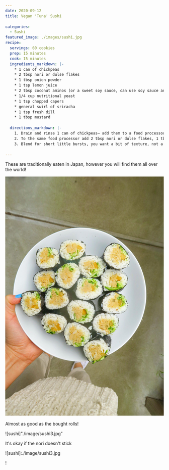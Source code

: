 ```yaml
---
date: 2020-09-12
title: Vegan 'Tuna' Sushi

categories:
  - Sushi
featured_image: ./images/sushi.jpg
recipe:
  servings: 60 cookies
  prep: 15 minutes
  cook: 15 minutes
  ingredients_markdown: |-
    * 1 can of chickpeas
    * 2 tbsp nori or dulse flakes
    * 1 tbsp onion powder
    * 1 tsp lemon juice
    * 2 tbsp coconut aminos (or a sweet soy sauce, can use soy sauce and maple)
    * 1/4 cup nutritional yeast
    * 1 tsp chopped capers
    * general swirl of sriracha
    * 1 tsp fresh dill
    * 1 tbsp mustard
    
  directions_markdown: |-
    1. Drain and rinse 1 can of chickpeas— add them to a food processor
    2. To the same food processor add 2 tbsp nori or dulse flakes, 1 tbsp onion powder, 1 tsp garlic powder, 1 tsp lemon juice, 2 tbsp coconut aminos (or a sweet soy sauce, can use soy sauce and maple), 1/4 cup nutritional yeast, general swirl of sriracha, 1 tsp chopped capers, 1 tsp fresh dill and 1 tbsp mustard
    3. Blend for short little bursts, you want a bit of texture, not a paste. Adjust salt if you need a little extra. Can also add vegan mayo if you’re keen but I’m keeping this whole food plant based 
   
---
```

These are traditionally eaten in Japan, however you will find them all over the world! 

![sushi](./images/sushi2.jpg)

Almost as good as the bought rolls! 

![sushi]"./image/sushi3.jpg"

It's okay if the nori doesn't stick

![sushi]:./image/sushi3.jpg

!
